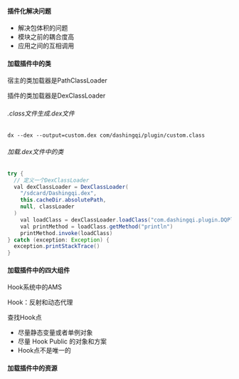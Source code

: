#### 插件化解决问题

- 解决包体积的问题
- 模块之前的耦合度高
- 应用之间的互相调用



#### 加载插件中的类

宿主的类加载器是PathClassLoader

插件的类加载器是DexClassLoader

###### .class文件生成.dex文件

```shell
dx --dex --output=custom.dex com/dashingqi/plugin/custom.class
```

###### 加载.dex文件中的类

```java
try {
  // 定义一个DexClassLoader
  val dexClassLoader = DexClassLoader(
    "/sdcard/Dashingqi.dex",
    this.cacheDir.absolutePath,
    null, classLoader
  )
    val loadClass = dexClassLoader.loadClass("com.dashingqi.plugin.DQPlugin")
    val printMethod = loadClass.getMethod("println")
    printMethod.invoke(loadClass)
} catch (exception: Exception) {
  exception.printStackTrace()
}
```

 

#### 加载插件中的四大组件

Hook系统中的AMS

Hook：反射和动态代理



查找Hook点

- 尽量静态变量或者单例对象
- 尽量 Hook Public 的对象和方案
- Hook点不是唯一的

#### 加载插件中的资源

 